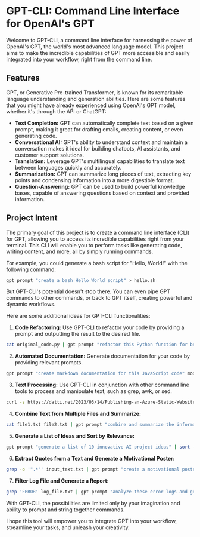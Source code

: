 # GPT-CLI: Command Line Interface for OpenAI's GPT

Welcome to GPT-CLI, a command line interface for harnessing the power of OpenAI's GPT, the world's most advanced language model. This project aims to make the incredible capabilities of GPT more accessible and easily integrated into your workflow, right from the command line.

## Features

GPT, or Generative Pre-trained Transformer, is known for its remarkable language understanding and generation abilities. Here are some features that you might have already experienced using OpenAI's GPT model, whether it's through the API or ChatGPT:

- **Text Completion:** GPT can automatically complete text based on a given prompt, making it great for drafting emails, creating content, or even generating code.
- **Conversational AI:** GPT's ability to understand context and maintain a conversation makes it ideal for building chatbots, AI assistants, and customer support solutions.
- **Translation:** Leverage GPT's multilingual capabilities to translate text between languages quickly and accurately.
- **Summarization:** GPT can summarize long pieces of text, extracting key points and condensing information into a more digestible format.
- **Question-Answering:** GPT can be used to build powerful knowledge bases, capable of answering questions based on context and provided information.

## Project Intent

The primary goal of this project is to create a command line interface (CLI) for GPT, allowing you to access its incredible capabilities right from your terminal. This CLI will enable you to perform tasks like generating code, writing content, and more, all by simply running commands.

For example, you could generate a bash script for "Hello, World!" with the following command:
```bash
gpt prompt "create a bash Hello World script" > hello.sh
```

But GPT-CLI's potential doesn't stop there. You can even pipe GPT commands to other commands, or back to GPT itself, creating powerful and dynamic workflows.

Here are some additional ideas for GPT-CLI functionalities:

1. **Code Refactoring:** Use GPT-CLI to refactor your code by providing a prompt and outputting the result to the desired file.
```bash
cat original_code.py | gpt prompt "refactor this Python function for better readability" model " > refactored_code.py
```

2. **Automated Documentation:** Generate documentation for your code by providing relevant prompts.
```bash
gpt prompt "create markdown documentation for this JavaScript code" model "code-davinci-edit-001" < file.js
```

3. **Text Processing:** Use GPT-CLI in conjunction with other command line tools to process and manipulate text, such as grep, awk, or sed.
```bash
curl -s https://datti.net/2023/03/14/Publishing-an-Azure-Static-Website-with-Github-Actions-&-Jekyll/ | grep -zPo '<section id="content" class="main inactive">\K.*?(?=</section>)' | sed 's/<[^>]*>//g' | gpt prompt "summarize this article" model "text-davinci-edit-001" | grep 'keyword' > summarized_with_keyword.txt
```

4. **Combine Text from Multiple Files and Summarize:**
```bash
cat file1.txt file2.txt | gpt prompt "combine and summarize the information from these two texts" model "text-davinci-edit-001" > summarized_information.txt
```

5. **Generate a List of Ideas and Sort by Relevance:**
```bash
gpt prompt "generate a list of 10 innovative AI project ideas" | sort -R | gpt prompt="rank these AI project ideas by their potential impact" model "text-davinci-edit-001" > sorted_AI_project_ideas.txt
```

6. **Extract Quotes from a Text and Generate a Motivational Poster:**
```bash
grep -o '".*"' input_text.txt | gpt prompt "create a motivational poster using one of these quotes" model "text-davinci-edit-001" > motivational_poster.txt
```

7. **Filter Log File and Generate a Report:**
```bash
grep 'ERROR' log_file.txt | gpt prompt "analyze these error logs and generate a brief report on the most common issues" model "text-davinci-edit-001" > error_report.txt
```

With GPT-CLI, the possibilities are limited only by your imagination and ability to prompt and string together commands.

I hope this tool will empower you to integrate GPT into your workflow, streamline your tasks, and unleash your creativity.
